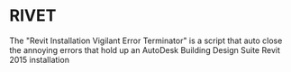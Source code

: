# RIVET
The "Revit Installation Vigilant Error Terminator" is a script that auto close the annoying errors that hold up an AutoDesk Building Design Suite Revit 2015 installation

